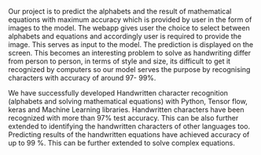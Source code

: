 Our project is to predict the alphabets and the result of mathematical equations with
maximum accuracy which is provided by user in the form of images to the model.
The webapp gives user the choice to select between alphabets and equations and
accordingly user is required to provide the image. This serves as input to the
model.
The prediction is displayed on the screen.
This becomes an interesting problem to solve as handwriting differ from person to
person, in terms of style and size, its difficult to get it recognized by computers so our
model serves the purpose by recognising characters with accuracy of around 97- 99%.

We have successfully developed Handwritten character recognition (alphabets and
solving mathematical equations) with Python, Tensor flow, keras and Machine
Learning libraries.
Handwritten characters have been recognized with more than 97% test accuracy.
This can be also further extended to identifying the handwritten characters of other
languages too.
Predicting results of the handwritten equations have achieved accuracy of up to 99
%. This can be further extended to solve complex equations.
